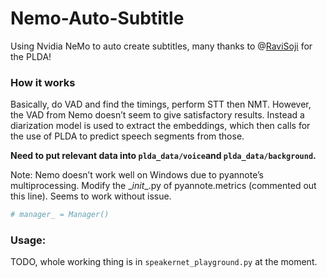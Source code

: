 # Nemo-Auto-Subtitle
Using Nvidia NeMo to auto create subtitles, many thanks to @[RaviSoji](https://github.com/RaviSoji) for the PLDA!

### How it works

Basically, do VAD and find the timings, perform STT then NMT. However, the VAD from Nemo doesn’t seem to give satisfactory results. Instead a diarization model is used to extract the embeddings, which then calls for the use of PLDA to predict speech segments from those.

**Need to put relevant data into `plda_data/voice`and `plda_data/background`.**



Note: Nemo doesn’t work well on Windows due to pyannote’s multiprocessing. Modify the \__init__.py of pyannote.metrics (commented out this line). Seems to work without issue.

```python
# manager_ = Manager()
```

### Usage:

TODO, whole working thing is in `speakernet_playground.py` at the moment.

